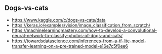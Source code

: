 ## Dogs-vs-cats
* https://www.kaggle.com/c/dogs-vs-cats/data
* https://keras.io/examples/vision/image_classification_from_scratch/
* https://machinelearningmastery.com/how-to-develop-a-convolutional-neural-network-to-classify-photos-of-dogs-and-cats/
* https://towardsdatascience.com/inferences-from-a-tf-lite-model-transfer-learning-on-a-pre-trained-model-e16e7c5f0ee6